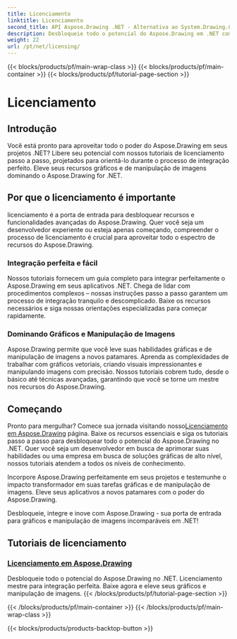 ```yaml
---
title: Licenciamento
linktitle: Licenciamento
second_title: API Aspose.Drawing .NET - Alternativa ao System.Drawing.Common
description: Desbloqueie todo o potencial do Aspose.Drawing em .NET com tutoriais de licenciamento contínuos. Integre sem esforço, eleve gráficos e manipule imagens com facilidade.
weight: 22
url: /pt/net/licensing/
---
```


{{< blocks/products/pf/main-wrap-class >}}
{{< blocks/products/pf/main-container >}}
{{< blocks/products/pf/tutorial-page-section >}}

# Licenciamento


## Introdução

Você está pronto para aproveitar todo o poder do Aspose.Drawing em seus projetos .NET? Libere seu potencial com nossos tutoriais de licenciamento passo a passo, projetados para orientá-lo durante o processo de integração perfeito. Eleve seus recursos gráficos e de manipulação de imagens dominando o Aspose.Drawing for .NET.

## Por que o licenciamento é importante

licenciamento é a porta de entrada para desbloquear recursos e funcionalidades avançadas do Aspose.Drawing. Quer você seja um desenvolvedor experiente ou esteja apenas começando, compreender o processo de licenciamento é crucial para aproveitar todo o espectro de recursos do Aspose.Drawing.

### Integração perfeita e fácil

Nossos tutoriais fornecem um guia completo para integrar perfeitamente o Aspose.Drawing em seus aplicativos .NET. Chega de lidar com procedimentos complexos – nossas instruções passo a passo garantem um processo de integração tranquilo e descomplicado. Baixe os recursos necessários e siga nossas orientações especializadas para começar rapidamente.

### Dominando Gráficos e Manipulação de Imagens

Aspose.Drawing permite que você leve suas habilidades gráficas e de manipulação de imagens a novos patamares. Aprenda as complexidades de trabalhar com gráficos vetoriais, criando visuais impressionantes e manipulando imagens com precisão. Nossos tutoriais cobrem tudo, desde o básico até técnicas avançadas, garantindo que você se torne um mestre nos recursos do Aspose.Drawing.

## Começando

 Pronto para mergulhar? Comece sua jornada visitando nosso[Licenciamento em Aspose.Drawing](./licensing/) página. Baixe os recursos essenciais e siga os tutoriais passo a passo para desbloquear todo o potencial do Aspose.Drawing no .NET. Quer você seja um desenvolvedor em busca de aprimorar suas habilidades ou uma empresa em busca de soluções gráficas de alto nível, nossos tutoriais atendem a todos os níveis de conhecimento.

Incorpore Aspose.Drawing perfeitamente em seus projetos e testemunhe o impacto transformador em suas tarefas gráficas e de manipulação de imagens. Eleve seus aplicativos a novos patamares com o poder do Aspose.Drawing.

Desbloqueie, integre e inove com Aspose.Drawing - sua porta de entrada para gráficos e manipulação de imagens incomparáveis em .NET!
## Tutoriais de licenciamento
### [Licenciamento em Aspose.Drawing](./licensing/)
Desbloqueie todo o potencial do Aspose.Drawing no .NET. Licenciamento mestre para integração perfeita. Baixe agora e eleve seus gráficos e manipulação de imagens.
{{< /blocks/products/pf/tutorial-page-section >}}

{{< /blocks/products/pf/main-container >}}
{{< /blocks/products/pf/main-wrap-class >}}

{{< blocks/products/products-backtop-button >}}
